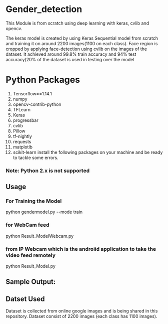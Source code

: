 # Gender_detection
 This Module is from scratch using deep learning with keras, cvlib and opencv.

The keras model is created by using Keras Sequential model from scratch and training it on around 2200 images(1100 on each class). Face region is cropped by applying face-detection using cvlib on the images of the dataset. It achieved around 99.8% train accuracy and 94% test accuracy(20% of the dataset is used in testing over the model

# Python Packages
1. Tensorflow==1.14.1
2. numpy
3. opencv-contrib-python
4. TFLearn
5. Keras
6. progressbar
7. cvlib
8. Pillow
9. tf-nightly
10. requests
11. matplotlb
12. scikit-learn
install the following packages on your machine and be ready to tackle some errors.

### Note: Python 2.x is not supported

## Usage
### For Training the Model
python gendermodel.py --mode train 

### for WebCam feed
python Result_ModelWebcam.py

### from IP Webcam which is the androiid application to take the video feed remotely

python Result_Model.py

## Sample Output:


## Datset Used
Dataset is collected from online google images and is being shared in this repository. Dataset consist of 2200 images (each class has 1100 images).
